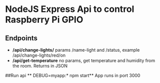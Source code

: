 # NodeJS Express Api to control Raspberry Pi  GPIO
 ## Endpoints
 - **/api/change-lights/** params /name-light and /status, example /api/change-lights/red/on
 - **/api/get-temperature** no params, get temperature and humidity from the room. Returns in JSON

 ##Run api
 ** DEBUG=myapp:* npm start** 
 App runs in port 3000